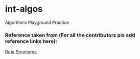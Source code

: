 # int-algos
Algorithms Playground Practice

### Reference taken from (For all the contributors pls add reference links here): 
[Data Structures](http://www.geeksforgeeks.org/data-structures/)
